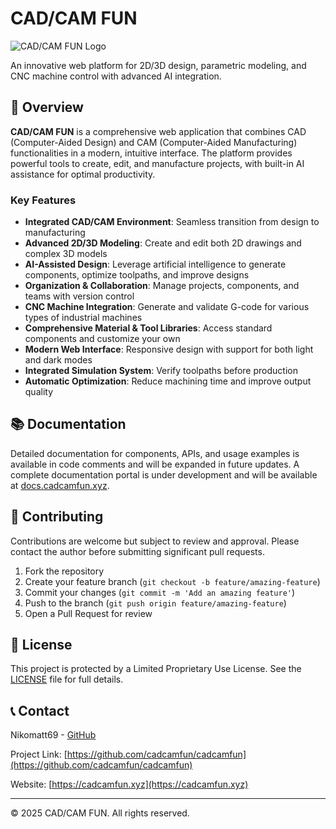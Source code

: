 # CAD/CAM FUN

![CAD/CAM FUN Logo](https://cadcamfun.xyz/logo.png)

An innovative web platform for 2D/3D design, parametric modeling, and CNC machine control with advanced AI integration.

## 🌟 Overview

**CAD/CAM FUN** is a comprehensive web application that combines CAD (Computer-Aided Design) and CAM (Computer-Aided Manufacturing) functionalities in a modern, intuitive interface. The platform provides powerful tools to create, edit, and manufacture projects, with built-in AI assistance for optimal productivity.

### Key Features

- **Integrated CAD/CAM Environment**: Seamless transition from design to manufacturing
- **Advanced 2D/3D Modeling**: Create and edit both 2D drawings and complex 3D models
- **AI-Assisted Design**: Leverage artificial intelligence to generate components, optimize toolpaths, and improve designs
- **Organization & Collaboration**: Manage projects, components, and teams with version control
- **CNC Machine Integration**: Generate and validate G-code for various types of industrial machines
- **Comprehensive Material & Tool Libraries**: Access standard components and customize your own
- **Modern Web Interface**: Responsive design with support for both light and dark modes
- **Integrated Simulation System**: Verify toolpaths before production
- **Automatic Optimization**: Reduce machining time and improve output quality

## 📚 Documentation

Detailed documentation for components, APIs, and usage examples is available in code comments and will be expanded in future updates. A complete documentation portal is under development and will be available at [docs.cadcamfun.xyz](https://docs.cadcamfun.xyz).

## 🤝 Contributing

Contributions are welcome but subject to review and approval. Please contact the author before submitting significant pull requests.

1. Fork the repository
2. Create your feature branch (`git checkout -b feature/amazing-feature`)
3. Commit your changes (`git commit -m 'Add an amazing feature'`)
4. Push to the branch (`git push origin feature/amazing-feature`)
5. Open a Pull Request for review

## 📄 License

This project is protected by a Limited Proprietary Use License. See the [LICENSE](LICENSE) file for full details.

## 📞 Contact

Nikomatt69 - [GitHub](https://github.com/nikomatt69)

Project Link: [https://github.com/cadcamfun/cadcamfun](https://github.com/cadcamfun/cadcamfun)

Website: [https://cadcamfun.xyz](https://cadcamfun.xyz)

---

© 2025 CAD/CAM FUN. All rights reserved.
